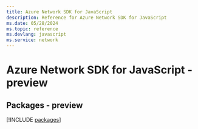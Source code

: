 ```yaml
---
title: Azure Network SDK for JavaScript
description: Reference for Azure Network SDK for JavaScript
ms.date: 05/28/2024
ms.topic: reference
ms.devlang: javascript
ms.service: network
---
```

# Azure Network SDK for JavaScript - preview
## Packages - preview
[!INCLUDE [packages](network-index.md)]